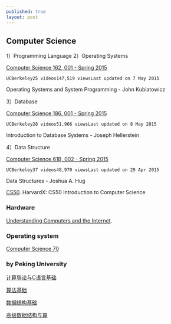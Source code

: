 ```yaml
---
published: true
layout: post
---
```

## Computer Science






1）Programming Language
2）Operating Systems


 [Computer Science 162, 001 - Spring 2015](https://www.youtube.com/view_play_list?p=-XXv-cvA_iBDyz-ba4yDskqMDY6A1w_c)

    UCBerkeley25 videos147,519 viewsLast updated on 7 May 2015

Operating Systems and System Programming - John Kubiatowicz 


3）Database



[Computer Science 186, 001 - Spring 2015](https://www.youtube.com/view_play_list?p=-XXv-cvA_iBVK2QzAV-R7NMA1ZkaiR2y)

    UCBerkeley28 videos51,966 viewsLast updated on 8 May 2015

Introduction to Database Systems - Joseph Hellerstein 


4）Data Structure

 [Computer Science 61B, 002 - Spring 2015](https://www.youtube.com/view_play_list?p=-XXv-cvA_iDD4nnsfVIqPFORTgZi9xRp)

    UCBerkeley37 videos48,970 viewsLast updated on 29 Apr 2015

Data Structures - Joshua A. Hug 





[CS50](https://courses.edx.org/courses/course-v1:HarvardX+CS50+X/info). 
HarvardX: CS50 Introduction to Computer Science






### Hardware  

[Understanding Computers and the Internet](https://www.youtube.com/watch?v=PLigQUosV34). 


### Operating system

[Computer Science 70](https://www.youtube.com/watch?v=fyEfgHHR9t0&list=PL-XXv-cvA_iD8wQm8U0gG_Z1uHjImKXFy)


### by Peking University

[计算导论与C语言基础](https://www.coursera.org/learn/jisuanji-biancheng/home)

[算法基础](https://www.coursera.org/learn/suanfa-jichu/s)

[数据结构基础](https://www.coursera.org/learn/shuju-jiegou-suanfa/home/welcome)

[高级数据结构与算](https://www.coursera.org/learn/gaoji-shuju-jiegou/home/)
